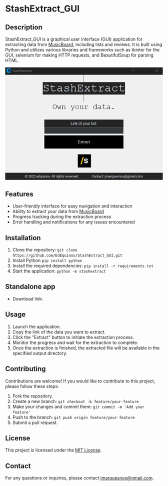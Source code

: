 # StashExtract_GUI

## Description
StashExtract_GUI is a graphical user interface (GUI) application for extracting data from [MusicBoard](https://musicboard.app/), including lists and reviews.
It is built using Python and utilizes various libraries and frameworks such as tkinter for the GUI, selenium for making HTTP requests, and BeautifulSoup for parsing HTML.

![App layout](image.png)

## Features
- User-friendly interface for easy navigation and interaction
- Ability to extract your data from [MusicBoard](https://musicboard.app/)
- Progress tracking during the extraction process
- Error handling and notifications for any issues encountered

## Installation
1. Clone the repository: `git clone https://github.com/EdEquinox/StashExtract_GUI.git`
2. Install Python `pip install python`
3. Install the required dependencies: `pip install -r requirements.txt`
4. Start the application: `python -m stashextract`

## Standalone app
- Download link: 

## Usage
1. Launch the application.
2. Copy the link of the data you want to extract.
3. Click the "Extract" button to initiate the extraction process.
4. Monitor the progress and wait for the extraction to complete.
5. Once the extraction is finished, the extracted file will be available in the specified output directory.

## Contributing
Contributions are welcome! If you would like to contribute to this project, please follow these steps:
1. Fork the repository.
2. Create a new branch: `git checkout -b feature/your-feature`
3. Make your changes and commit them: `git commit -m 'Add your feature'`
4. Push to the branch: `git push origin feature/your-feature`
5. Submit a pull request.

## License
This project is licensed under the [MIT License](LICENSE).

## Contact
For any questions or inquiries, please contact jmarquesnox@gmail.com.
